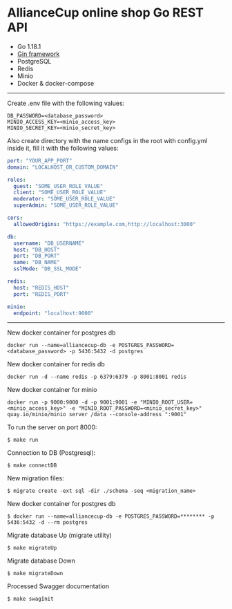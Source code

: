 # AllianceCup online shop Go REST API

* Go 1.18.1 
* [Gin framework](https://github.com/gin-gonic/gin)
* PostgreSQL
* Redis
* Minio
* Docker & docker-compose

---

Create .env file with the following values:

```dotenv
DB_PASSWORD=<database_password>
MINIO_ACCESS_KEY=<minio_access_key>
MINIO_SECRET_KEY=<minio_secret_key>
```

Also create directory with the name configs in the root with config.yml inside it, fill it with the following values:
```yaml
port: "YOUR_APP_PORT"
domain: "LOCALHOST_OR_CUSTOM_DOMAIN"

roles:
  guest: "SOME_USER_ROLE_VALUE"
  client: "SOME_USER_ROLE_VALUE"
  moderator: "SOME_USER_ROLE_VALUE"
  superAdmin: "SOME_USER_ROLE_VALUE"

cors:
  allowedOrigins: "https://example.com,http://localhost:3000"

db:
  username: "DB_USERNAME"
  host: "DB_HOST"
  port: "DB_PORT"
  name: "DB_NAME"
  sslMode: "DB_SSL_MODE"

redis:
  host: "REDIS_HOST"
  port: "REDIS_PORT"

minio:
  endpoint: "localhost:9000"
```

---

New docker container for postgres db
```
docker run --name=alliancecup-db -e POSTGRES_PASSWORD=<database_password> -p 5436:5432 -d postgres
```

New docker container for redis db
```
docker run -d --name redis -p 6379:6379 -p 8001:8001 redis
```

New docker container for minio
```shell
docker run -p 9000:9000 -d -p 9001:9001 -e "MINIO_ROOT_USER=<minio_access_key>" -e "MINIO_ROOT_PASSWORD=<minio_secret_key>" quay.io/minio/minio server /data --console-address ":9001"
```

To run the server on port 8000:  
```
$ make run
```

Connection to DB (Postgresql):  
```
$ make connectDB
```

New migration files:
```
$ migrate create -ext sql -dir ./schema -seq <migration_name>
```

New docker container for postgres db
```
$ docker run --name=alliancecup-db -e POSTGRES_PASSWORD=******** -p 5436:5432 -d --rm postgres
```

Migrate database Up (migrate utility)
```
$ make migrateUp
```

Migrate database Down 
```
$ make migrateDown
```

Processed Swagger documentation
```
$ make swagInit
```
